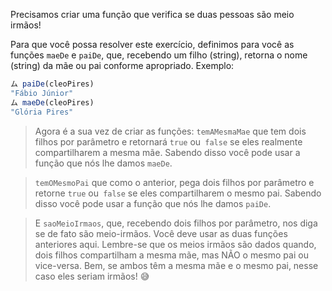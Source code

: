 Precisamos criar uma função que verifica se duas pessoas são meio irmãos!

Para que você possa resolver este exercício, definimos para você as funções `maeDe` e `paiDe`, que, recebendo um filho (string), retorna o nome (string) da mãe ou pai conforme apropriado. Exemplo:

```javascript
ム paiDe(cleoPires)
"Fábio Júnior"
ム maeDe(cleoPires)
"Glória Pires"
```

> Agora é a sua vez de criar as funções:
`temAMesmaMae` que tem dois filhos por parâmetro e retornará `true` ou` false` se eles realmente compartilharem a mesma mãe. Sabendo disso você pode usar a função que nós lhe damos  `maeDe`.  

> `temOMesmoPai` que como o anterior, pega dois filhos por parâmetro e retorne `true` ou` false` se eles compartilharem o mesmo pai. Sabendo disso você pode usar a função que nós lhe damos `paiDe`.  

> E `saoMeioIrmaos`, que, recebendo dois filhos por parâmetro, nos diga se de fato são meio-irmãos. Você deve usar as duas funções anteriores aqui. Lembre-se que os meios irmãos são dados quando, dois filhos compartilham a mesma mãe, mas NÃO o mesmo pai ou vice-versa. Bem, se ambos têm a mesma mãe e o mesmo pai, nesse caso eles seriam irmãos! :sweat_smile:
